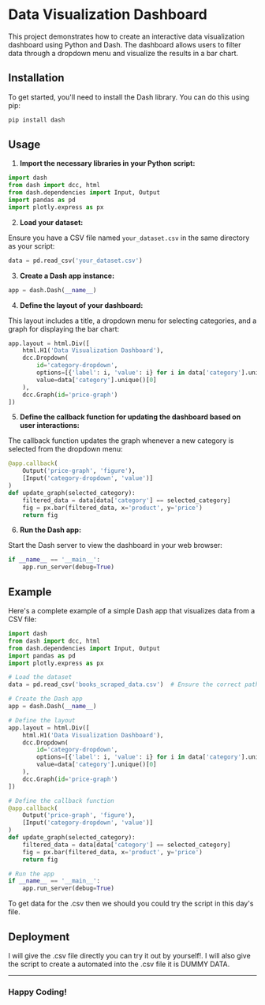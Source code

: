 # Data Visualization Dashboard

This project demonstrates how to create an interactive data visualization dashboard using Python and Dash. The dashboard allows users to filter data through a dropdown menu and visualize the results in a bar chart.

## Installation

To get started, you'll need to install the Dash library. You can do this using pip:

```bash
pip install dash
```

## Usage

1. **Import the necessary libraries in your Python script:**

```python
import dash
from dash import dcc, html
from dash.dependencies import Input, Output
import pandas as pd
import plotly.express as px
```

2. **Load your dataset:**

Ensure you have a CSV file named `your_dataset.csv` in the same directory as your script:

```python
data = pd.read_csv('your_dataset.csv')
```

3. **Create a Dash app instance:**

```python
app = dash.Dash(__name__)
```

4. **Define the layout of your dashboard:**

This layout includes a title, a dropdown menu for selecting categories, and a graph for displaying the bar chart:

```python
app.layout = html.Div([
    html.H1('Data Visualization Dashboard'),
    dcc.Dropdown(
        id='category-dropdown',
        options=[{'label': i, 'value': i} for i in data['category'].unique()],
        value=data['category'].unique()[0]
    ),
    dcc.Graph(id='price-graph')
])
```

5. **Define the callback function for updating the dashboard based on user interactions:**

The callback function updates the graph whenever a new category is selected from the dropdown menu:

```python
@app.callback(
    Output('price-graph', 'figure'),
    [Input('category-dropdown', 'value')]
)
def update_graph(selected_category):
    filtered_data = data[data['category'] == selected_category]
    fig = px.bar(filtered_data, x='product', y='price')
    return fig
```

6. **Run the Dash app:**

Start the Dash server to view the dashboard in your web browser:

```python
if __name__ == '__main__':
    app.run_server(debug=True)
```

## Example

Here's a complete example of a simple Dash app that visualizes data from a CSV file:

```python
import dash
from dash import dcc, html
from dash.dependencies import Input, Output
import pandas as pd
import plotly.express as px

# Load the dataset
data = pd.read_csv('books_scraped_data.csv')  # Ensure the correct path to your dataset

# Create the Dash app
app = dash.Dash(__name__)

# Define the layout
app.layout = html.Div([
    html.H1('Data Visualization Dashboard'),
    dcc.Dropdown(
        id='category-dropdown',
        options=[{'label': i, 'value': i} for i in data['category'].unique()],
        value=data['category'].unique()[0]
    ),
    dcc.Graph(id='price-graph')
])

# Define the callback function
@app.callback(
    Output('price-graph', 'figure'),
    [Input('category-dropdown', 'value')]
)
def update_graph(selected_category):
    filtered_data = data[data['category'] == selected_category]
    fig = px.bar(filtered_data, x='product', y='price')
    return fig

# Run the app
if __name__ == '__main__':
    app.run_server(debug=True)
```
To get data for the .csv then we should you could try the script in this day's file.
## Deployment

I will give the .csv file directly you can try it out by yourself!. I will also give the script to create a automated into the .csv file it is  DUMMY DATA. 

---

### Happy Coding!
